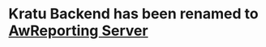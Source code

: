 # Kratu Backend has been renamed to <a href="https://github.com/googleads/aw-reporting/tree/master/aw-reporting-server">AwReporting Server</a>